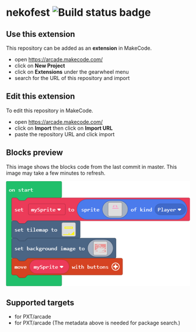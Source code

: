 # nekofest ![Build status badge](https://github.com/devedgarma/nekofest/workflows/MakeCode/badge.svg)



## Use this extension

This repository can be added as an **extension** in MakeCode.

* open https://arcade.makecode.com/
* click on **New Project**
* click on **Extensions** under the gearwheel menu
* search for the URL of this repository and import

## Edit this extension

To edit this repository in MakeCode.

* open https://arcade.makecode.com/
* click on **Import** then click on **Import URL**
* paste the repository URL and click import

## Blocks preview

This image shows the blocks code from the last commit in master.
This image may take a few minutes to refresh.

![A rendered view of the blocks](https://github.com/devedgarma/nekofest/raw/master/.makecode/blocks.png)

## Supported targets

* for PXT/arcade
* for PXT/arcade
(The metadata above is needed for package search.)

